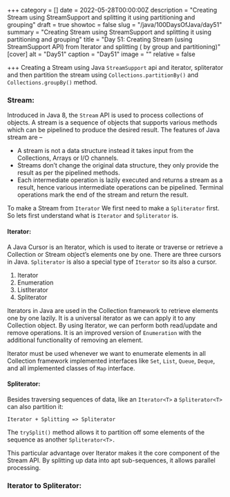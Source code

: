 +++
category = []
date = 2022-05-28T00:00:00Z
description = "Creating Stream using StreamSupport and splitting it using partitioning and grouping"
draft = true
showtoc = false
slug = "/java/100DaysOfJava/day51"
summary = "Creating Stream using StreamSupport and splitting it using partitioning and grouping"
title = "Day 51: Creating Stream (using StreamSupport API)  from Iterator and splitting ( by group and partitioning)"
[cover]
alt = "Day51"
caption = "Day51"
image = ""
relative = false

+++
Creating a Stream using Java `StreamSupport` api and iterator, spliterator and then partition the stream using `Collections.partitionBy()` and `Collections.groupBy()` method.

### Stream:

Introduced in Java 8, the `Stream` API is used to process collections of objects. A stream is a sequence of objects that supports various methods which can be pipelined to produce the desired result.
The features of Java stream are –

- A stream is not a data structure instead it takes input from the Collections, Arrays or I/O channels.
- Streams don’t change the original data structure, they only provide the result as per the pipelined methods.
- Each intermediate operation is lazily executed and returns a stream as a result, hence various intermediate operations can be pipelined. Terminal operations mark the end of the stream and return the result.

To make a Stream from `Iterator` We first need to make a `Spliterator` first. So lets first understand what is `Iterator` and `Spliterator` is.

#### Iterator:
A Java Cursor is an Iterator, which is used to iterate or traverse or retrieve a Collection or Stream object’s elements one by one. There are three cursors in Java. `Spliterator` is also a special type of `Iterator` so its also a cursor.

1. Iterator
2. Enumeration
3. ListIterator
4. Spliterator 

Iterators in Java are used in the Collection framework to retrieve elements one by one lazily. It is a universal iterator as we can apply it to any Collection object. By using Iterator, we can perform both read/update and remove operations. It is an improved version of `Enumeration` with the additional functionality of removing an element.

Iterator must be used whenever we want to enumerate elements in all Collection framework implemented interfaces like `Set`, `List`, `Queue`, `Deque`, and all implemented classes of `Map` interface.

#### Spliterator:

Besides traversing sequences of data, like an `Iterator<T>` a `Spliterator<T>` can also partition it:

```Iterator + Splitting => Spliterator```

The `trySplit()` method allows it to partition off some elements of the sequence as another `Spliterator<T>.`

This particular advantage over Iterator makes it the core component of the Stream API. By splitting up data into apt sub-sequences, it allows parallel processing.

### Iterator to Spliterator:
